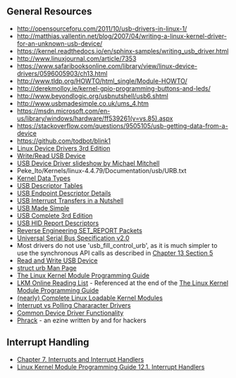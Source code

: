 ## General Resources
* http://opensourceforu.com/2011/10/usb-drivers-in-linux-1/
* http://matthias.vallentin.net/blog/2007/04/writing-a-linux-kernel-driver-for-an-unknown-usb-device/
* https://kernel.readthedocs.io/en/sphinx-samples/writing_usb_driver.html
* http://www.linuxjournal.com/article/7353
* https://www.safaribooksonline.com/library/view/linux-device-drivers/0596005903/ch13.html
* http://www.tldp.org/HOWTO/html_single/Module-HOWTO/
* http://derekmolloy.ie/kernel-gpio-programming-buttons-and-leds/
* http://www.beyondlogic.org/usbnutshell/usb6.shtml
* http://www.usbmadesimple.co.uk/ums_4.htm
* https://msdn.microsoft.com/en-us/library/windows/hardware/ff539261(v=vs.85).aspx
* https://stackoverflow.com/questions/9505105/usb-getting-data-from-a-device
* https://github.com/todbot/blink1
* [Linux Device Drivers 3rd Edition](http://www.free-electrons.com/doc/books/ldd3.pdf)
* [Write/Read USB Device](http://opensourceforu.com/2011/12/data-transfers-to-from-usb-devices/)
* [USB Device Driver slideshow by Michael Mitchell](ww2.cs.fsu.edu/~stanovic/teaching/ldd_summer_2014/notes/usb/usb_drivers.ppt)
* Peke_Ito/Kernels/linux-4.4.79/Documentation/usb/URB.txt
* [Kernel Data Types](http://ww2.cs.fsu.edu/~stanovic/teaching/ldd_summer_2014/notes/lecture_data_types.ppt)
* [USB Descriptor Tables](http://www.beyondlogic.org/usbnutshell/usb5.shtml)
* [USB Endpoint Descriptor Details](https://www.keil.com/pack/doc/mw/USB/html/_u_s_b__endpoint__descriptor.html)
* [USB Interrupt Transfers in a Nutshell](http://www.beyondlogic.org/usbnutshell/usb4.shtml#Interrupt)
* [USB Made Simple](http://www.usbmadesimple.co.uk/ums_4.htm)
* [USB Complete 3rd Edition](http://s.eeweb.com/members/mark_harrington/answers/1333179451-USB_Complete_3rdEdition.pdf)
* [USB HID Report Descriptors](http://eleccelerator.com/tutorial-about-usb-hid-report-descriptors/)
* [Reverse Engineering SET_REPORT Packets](https://hackaday.io/project/5301/logs)
* [Universal Serial Bus Specification v2.0](sdphca.ucsd.edu/lab_equip_manuals/usb_20.pdf)
* Most drivers do not use 'usb_fill_control_urb', as it is much simpler to use the synchronous API calls as described in [Chapter 13 Section 5](http://www.makelinux.net/ldd3/chp-13-sect-5#chp-13-sect-5)
* [Read and Write USB Device](https://sysplay.in/blog/tag/usb-data-transfer/)
* [struct urb Man Page](https://www.systutorials.com/docs/linux/man/9-struct_urb/)
* [The Linux Kernel Module Programming Guide](http://www.tldp.org/LDP/lkmpg/2.6/html/lkmpg.html)
* [LKM Online Reading List](http://www.dit.upm.es//~jmseyas/linux/kernel/hackers-docs.html) - Referenced at the end of the [The Linux Kernel Module Programming Guide](http://www.tldp.org/LDP/lkmpg/2.6/html/lkmpg.html)
* [(nearly) Complete Linux Loadable Kernel Modules](https://dl.packetstormsecurity.net/docs/hack/LKM_HACKING.html)
* [Interrupt vs Polling Chararacter Drivers](http://en.tldp.org/LDP/khg/HyperNews/get/devices/char.html)
* [Common Device Driver Functionality](http://en.tldp.org/LDP/khg/HyperNews/get/devices/reference.html)
* [Phrack](http://www.phrack.org/) - an ezine written by and for hackers 

## Interrupt Handling
* [Chapter 7. Interrupts and Interrupt Handlers](https://notes.shichao.io/lkd/ch7/)
* [Linux Kernel Module Programming Guide 12.1. Interrupt Handlers](http://www.tldp.org/LDP/lkmpg/2.6/html/x1256.html)

